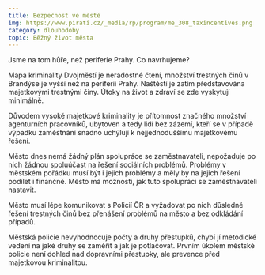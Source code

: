 ```yaml
---
title: Bezpečnost ve městě
img: https://www.pirati.cz/_media/rp/program/me_308_taxincentives.png
category: dlouhodoby
topic: Běžný život města
---
```

Jsme na tom hůře, než periferie Prahy. Co navrhujeme?

Mapa kriminality Dvojměstí je neradostné čtení, množství trestných činů v Brandýse je vyšší než na periferii Prahy. Naštěstí je zatím představována majetkovými trestnými činy. Útoky na život a zdraví se zde vyskytují minimálně.

 Důvodem vysoké majetkové kriminality je přítomnost značného množství agenturních pracovníků, ubytoven a tedy lidí bez zázemí, kteří se v případě výpadku zaměstnání snadno uchýlují k nejjednoduššímu majetkovému řešení.

Město dnes nemá žádný plán spolupráce se zaměstnavateli, nepožaduje po nich žádnou spoluúčast na řešení sociálních problémů. Problémy v městském pořádku musí být i jejich problémy a měly by na jejich řešení podílet i finančně. Město má možnosti, jak tuto spolupráci se zaměstnavateli nastavit.

Město musí lépe komunikovat s Policií ČR a vyžadovat po nich důsledné řešení trestných činů bez přenášení problémů na město a bez odkládání případů.

Městská policie nevyhodnocuje počty a druhy přestupků, chybí jí metodické vedení na jaké druhy se zaměřit a jak je potlačovat. Prvním úkolem městské policie není dohled nad dopravními přestupky, ale prevence před majetkovou kriminalitou.
